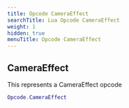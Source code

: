 ```yaml
---
title: Opcode CameraEffect
searchTitle: Lua Opcode CameraEffect
weight: 1
hidden: true
menuTitle: Opcode CameraEffect
---
```

## CameraEffect

This represents a CameraEffect opcode
```lua
Opcode.CameraEffect
```